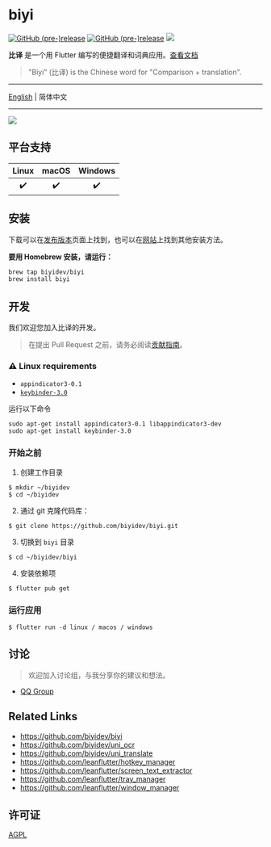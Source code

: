 # biyi

[![GitHub (pre-)release](https://img.shields.io/github/release/biyidev/biyi/all.svg?style=flat-square)](https://github.com/biyidev/biyi/releases) [![GitHub (pre-)release](https://img.shields.io/badge/distribute%20with-flutter__distributor-green?style=flat-square)](https://github.com/leanflutter/flutter_distributor) ![][visits-count-image]

[visits-count-image]: https://img.shields.io/badge/dynamic/json?label=Visits%20Count&query=value&url=https://api.countapi.xyz/hit/biyidev.biyi/visits

**比译** 是一个用 Flutter 编写的便捷翻译和词典应用。[查看文档](https://biyidev.com/docs/)

> "Biyi" (比译) is the Chinese word for "Comparison + translation".

---

[English](./README.md) | 简体中文

---

![](https://biyidev.com/images/screenshots/biyi_extract_text_from_screen_selection.gif)

## 平台支持

| Linux | macOS | Windows |
| :---: | :---: | :-----: |
|   ✔️   |   ✔️   |    ✔️    |

## 安装

下载可以在[发布版本](https://github.com/biyidev/biyi/releases/latest)页面上找到，也可以在[网站](https://biyidev.com/release-notes)上找到其他安装方法。

**要用 Homebrew 安装，请运行：**

```bash
brew tap biyidev/biyi
brew install biyi
```

## 开发

我们欢迎您加入比译的开发。

> 在提出 Pull Request 之前，请务必阅读[贡献指南](https://github.com/biyidev/biyi/blob/main/.github/CONTRIBUTING.md)。

### ⚠️ Linux requirements

- `appindicator3-0.1`
- [`keybinder-3.0`](https://github.com/kupferlauncher/keybinder)

运行以下命令

```
sudo apt-get install appindicator3-0.1 libappindicator3-dev
sudo apt-get install keybinder-3.0
```

### 开始之前

1. 创建工作目录

```
$ mkdir ~/biyidev
$ cd ~/biyidev
```

2. 通过 git 克隆代码库：

```
$ git clone https://github.com/biyidev/biyi.git
```

3. 切换到 `biyi` 目录

```
$ cd ~/biyidev/biyi
```

4. 安装依赖项

```
$ flutter pub get
```

### 运行应用

```
$ flutter run -d linux / macos / windows
```

## 讨论

> 欢迎加入讨论组，与我分享你的建议和想法。

- [QQ Group](https://jq.qq.com/?_wv=1027&k=vYQ5jW7y)

## Related Links

- https://github.com/biyidev/biyi
- https://github.com/biyidev/uni_ocr
- https://github.com/biyidev/uni_translate
- https://github.com/leanflutter/hotkey_manager
- https://github.com/leanflutter/screen_text_extractor
- https://github.com/leanflutter/tray_manager
- https://github.com/leanflutter/window_manager

## 许可证

[AGPL](./LICENSE)
